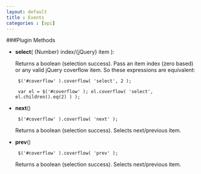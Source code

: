 ```yaml
---
layout: default
title : Events
categories : [api]
---
```


###Plugin Methods

 - **select**( {Number} index/{jQuery} item ):

    Returns a boolean (selection success). Pass an item index (zero based) or any valid jQuery coverflow item. So these expressions are equivalent:

    ` $('#coverflow' ).coverflow( 'select', 2 );`

    ` var el = $('#coverflow' ); el.coverflow( 'select', el.children().eq(2) ) );`

 - **next**()

    ` $('#coverflow' ).coverflow( 'next' );`

    Returns a boolean (selection success). Selects next/previous item.

 - **prev**()

    ` $('#coverflow' ).coverflow( 'prev' );`

    Returns a boolean (selection success). Selects next/previous item.

